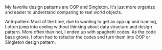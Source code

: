 
My favorite design patterns are OOP and Singleton. It's just more organize and easier to understand comparing to real world objects.

Anti-pattern
Most of the time, due to wanting to get an app up and running, I often jump into coding without thinking about data structure and design pattern. More often than not, I ended up with spaghetti codes. As the code base grows, I often had to refactor the codes and turn them into OOP or Singleton design pattern. 